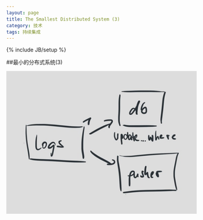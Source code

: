 ```yaml
---
layout: page  
title: The Smallest Distributed System (3)   
category: 技术   
tags: 持续集成    
---
```

{% include JB/setup %}


##最小的分布式系统(3)

![架构图8](/image/The_Smallest_Distributed_System_08.jpg)


